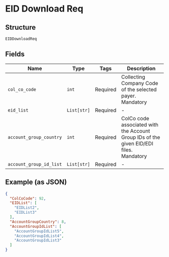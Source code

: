 
# EID Download Req

## Structure

`EIDDownloadReq`

## Fields

| Name | Type | Tags | Description |
|  --- | --- | --- | --- |
| `col_co_code` | `int` | Required | Collecting Company Code of the selected payer.<br>Mandatory |
| `eid_list` | `List[str]` | Required | - |
| `account_group_country` | `int` | Required | ColCo code associated with the Account Group IDs of the given EID/EDI files.<br>Mandatory |
| `account_group_id_list` | `List[str]` | Required | - |

## Example (as JSON)

```json
{
  "ColCoCode": 92,
  "EIDList": [
    "EIDList2",
    "EIDList3"
  ],
  "AccountGroupCountry": 8,
  "AccountGroupIdList": [
    "AccountGroupIdList5",
    "AccountGroupIdList4",
    "AccountGroupIdList3"
  ]
}
```


